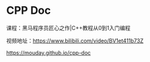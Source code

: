 # CPP Doc

课程：黑马程序员匠心之作|C++教程从0到1入门编程

视频地址：https://www.bilibili.com/video/BV1et411b73Z


https://mouday.github.io/cpp-doc